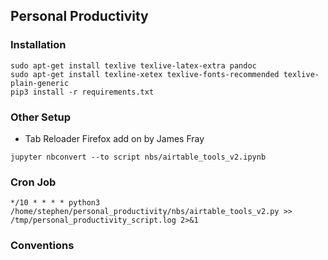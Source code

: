 ## Personal Productivity

### Installation
```
sudo apt-get install texlive texlive-latex-extra pandoc
sudo apt-get install texline-xetex texlive-fonts-recommended texlive-plain-generic
pip3 install -r requirements.txt
```
### Other Setup
- Tab Reloader Firefox add on by James Fray

```
jupyter nbconvert --to script nbs/airtable_tools_v2.ipynb
```

### Cron Job
```
*/10 * * * * python3 /home/stephen/personal_productivity/nbs/airtable_tools_v2.py >> /tmp/personal_productivity_script.log 2>&1
```


### Conventions
